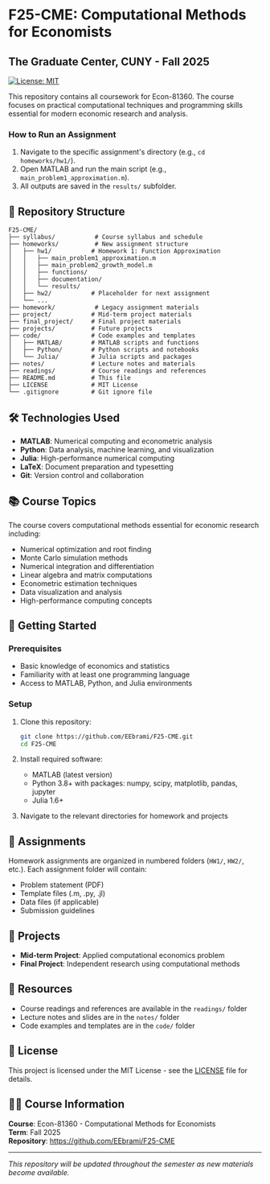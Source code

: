 # F25-CME: Computational Methods for Economists
## The Graduate Center, CUNY - Fall 2025

[![License: MIT](https://img.shields.io/badge/License-MIT-yellow.svg)](https://opensource.org/licenses/MIT)

This repository contains all coursework for Econ-81360. The course focuses on practical computational techniques and programming skills essential for modern economic research and analysis.

### How to Run an Assignment
1. Navigate to the specific assignment's directory (e.g., `cd homeworks/hw1/`).
2. Open MATLAB and run the main script (e.g., `main_problem1_approximation.m`).
3. All outputs are saved in the `results/` subfolder.

## 📁 Repository Structure

```
F25-CME/
├── syllabus/           # Course syllabus and schedule
├── homeworks/          # New assignment structure
│   ├── hw1/           # Homework 1: Function Approximation
│   │   ├── main_problem1_approximation.m
│   │   ├── main_problem2_growth_model.m
│   │   ├── functions/
│   │   ├── documentation/
│   │   └── results/
│   ├── hw2/           # Placeholder for next assignment
│   └── ...
├── homework/           # Legacy assignment materials
├── project/           # Mid-term project materials
├── final_project/     # Final project materials
├── projects/          # Future projects
├── code/              # Code examples and templates
│   ├── MATLAB/        # MATLAB scripts and functions
│   ├── Python/        # Python scripts and notebooks
│   └── Julia/         # Julia scripts and packages
├── notes/             # Lecture notes and materials
├── readings/          # Course readings and references
├── README.md          # This file
├── LICENSE            # MIT License
└── .gitignore         # Git ignore file
```

## 🛠️ Technologies Used

- **MATLAB**: Numerical computing and econometric analysis
- **Python**: Data analysis, machine learning, and visualization
- **Julia**: High-performance numerical computing
- **LaTeX**: Document preparation and typesetting
- **Git**: Version control and collaboration

## 📚 Course Topics

The course covers computational methods essential for economic research including:

- Numerical optimization and root finding
- Monte Carlo simulation methods
- Numerical integration and differentiation
- Linear algebra and matrix computations
- Econometric estimation techniques
- Data visualization and analysis
- High-performance computing concepts

## 🚀 Getting Started

### Prerequisites

- Basic knowledge of economics and statistics
- Familiarity with at least one programming language
- Access to MATLAB, Python, and Julia environments

### Setup

1. Clone this repository:
   ```bash
   git clone https://github.com/EEbrami/F25-CME.git
   cd F25-CME
   ```

2. Install required software:
   - MATLAB (latest version)
   - Python 3.8+ with packages: numpy, scipy, matplotlib, pandas, jupyter
   - Julia 1.6+

3. Navigate to the relevant directories for homework and projects

## 📝 Assignments

Homework assignments are organized in numbered folders (`HW1/`, `HW2/`, etc.). Each assignment folder will contain:
- Problem statement (PDF)
- Template files (.m, .py, .jl)
- Data files (if applicable)
- Submission guidelines

## 🎯 Projects

- **Mid-term Project**: Applied computational economics problem
- **Final Project**: Independent research using computational methods

## 📖 Resources

- Course readings and references are available in the `readings/` folder
- Lecture notes and slides are in the `notes/` folder
- Code examples and templates are in the `code/` folder

## 📄 License

This project is licensed under the MIT License - see the [LICENSE](LICENSE) file for details.

## 👨‍🏫 Course Information

**Course**: Econ-81360 - Computational Methods for Economists  
**Term**: Fall 2025  
**Repository**: https://github.com/EEbrami/F25-CME

---

*This repository will be updated throughout the semester as new materials become available.*
